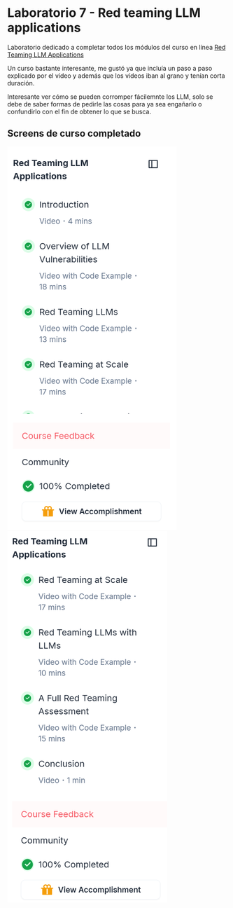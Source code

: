 # Laboratorio 7 - Red teaming LLM applications

Laboratorio dedicado a completar todos los módulos del curso en línea [Red Teaming LLM Applications](https://www.deeplearning.ai/short-courses/red-teaming-llm-applications/)

Un curso bastante interesante, me gustó ya que incluía un paso a paso explicado por el vídeo y además que los vídeos iban al grano y tenían corta duración. 

Interesante ver cómo se pueden corromper fácilemnte los LLM, solo se debe de saber formas de pedirle las cosas para ya sea engañarlo o confundirlo con el fin de obtener lo que se busca.

## Screens de curso completado
![Imagen 1](image.png)
![Imagen 2](image-1.png)
